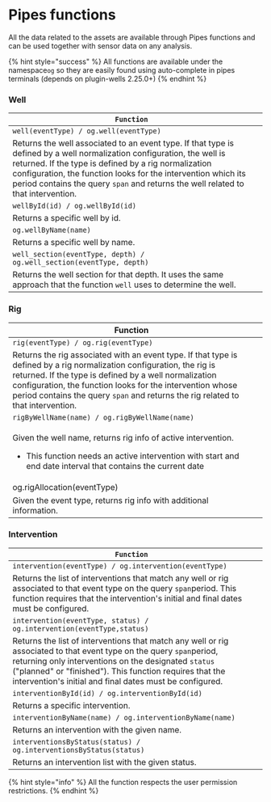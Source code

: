 # Pipes functions

All the data related to the assets are available through Pipes functions and can be used together with sensor data on any analysis.

{% hint style="success" %}
All functions are available under the namespace`og` so they are easily found using auto-complete in pipes terminals (depends on plugin-wells 2.25.0+)
{% endhint %}

### Well

| `Function`                                                                                                                                                                                                                                                                                                                            |   |
| ------------------------------------------------------------------------------------------------------------------------------------------------------------------------------------------------------------------------------------------------------------------------------------------------------------------------------------- | - |
| `well(eventType) / og.well(eventType)`                                                                                                                                                                                                                                                                                                |   |
| Returns the well associated to an event type. If that type is defined by a well normalization configuration, the well is returned. If the type is defined by a rig normalization configuration, the function looks for the intervention which its period contains the query `span` and returns the well related to that intervention. |   |
| `wellById(id) / og.wellById(id)`                                                                                                                                                                                                                                                                                                      |   |
| Returns a specific well by id.                                                                                                                                                                                                                                                                                                        |   |
| `og.wellByName(name)`                                                                                                                                                                                                                                                                                                                 |   |
| Returns a specific well by name.                                                                                                                                                                                                                                                                                                      |   |
| `well_section(eventType, depth) / og.well_section(eventType, depth)`                                                                                                                                                                                                                                                                  |   |
| Returns the well section for that depth. It uses the same approach that the function `well` uses to determine the well.                                                                                                                                                                                                               |   |

### Rig

| Function                                                                                                                                                                                                                                                                                                                         |   |
| -------------------------------------------------------------------------------------------------------------------------------------------------------------------------------------------------------------------------------------------------------------------------------------------------------------------------------- | - |
| `rig(eventType) / og.rig(eventType)`                                                                                                                                                                                                                                                                                             |   |
| Returns the rig associated with an event type. If that type is defined by a rig normalization configuration, the rig is returned. If the type is defined by a well normalization configuration, the function looks for the intervention whose period contains the query `span` and returns the rig related to that intervention. |   |
| `rigByWellName(name) / og.rigByWellName(name)`                                                                                                                                                                                                                                                                                   |   |
| <p>Given the well name, returns rig info of active intervention.  </p><p></p><ul><li>This function needs an active intervention with start and end date interval that contains the current date</li></ul>                                                                                                                        |   |
| og.rigAllocation(eventType)                                                                                                                                                                                                                                                                                                      |   |
| Given the event type, returns rig info with additional information.                                                                                                                                                                                                                                                              |   |

### Intervention

| `Function`                                                                                                                                                                                                                                                                                          |   |
| --------------------------------------------------------------------------------------------------------------------------------------------------------------------------------------------------------------------------------------------------------------------------------------------------- | - |
| `intervention(eventType) / og.intervention(eventType)`                                                                                                                                                                                                                                              |   |
| Returns the list of interventions that match any well or rig associated to that event type on the query `span`period. This function requires that the intervention's initial and final dates must be configured.                                                                                    |   |
| `intervention(eventType, status) / og.intervention(eventType,status)`                                                                                                                                                                                                                               |   |
| Returns the list of interventions that match any well or rig associated to that event type on the query `span`period, returning only interventions on the designated `status` ("planned" or "finished"). This function requires that the intervention's initial and final dates must be configured. |   |
| `interventionById(id) / og.interventionById(id)`                                                                                                                                                                                                                                                    |   |
| Returns a specific intervention.                                                                                                                                                                                                                                                                    |   |
| `interventionByName(name) / og.interventionByName(name)`                                                                                                                                                                                                                                            |   |
| Returns an intervention with the given name.                                                                                                                                                                                                                                                        |   |
| `interventionsByStatus(status) / og.interventionsByStatus(status)`                                                                                                                                                                                                                                  |   |
| Returns an intervention list with the given status.                                                                                                                                                                                                                                                 |   |

{% hint style="info" %}
All the function respects the user permission restrictions.
{% endhint %}
